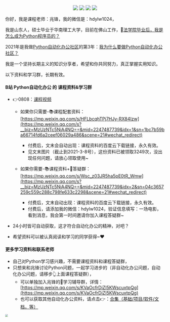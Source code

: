 <div align="center">
    <a href="https://github.com/zhaofeng092/python_auto_office"> <img src="https://badgen.net/badge/Github/%E7%A8%8B%E5%BA%8F%E5%91%98?icon=github&color=red"></a>
    <a href="http://t.cn/A6Gkrbzw"> <img src="https://badgen.net/badge/follow/%E5%85%AC%E4%BC%97%E5%8F%B7?icon=rss&color=green"></a>
    <a href="https://space.bilibili.com/259649365"> <img src="https://badgen.net/badge/pick/B%E7%AB%99?icon=dependabot&color=blue"></a>
    <a href="https://mp.weixin.qq.com/s/CadAaJUTUlXmTxJAjFUfPQ"> <img src="https://badgen.net/badge/join/%E4%BA%A4%E6%B5%81%E7%BE%A4?icon=atom&color=yellow"></a>
</div>

你好，我是课程老师：兆锋，我的微信是：hdylw1024，

我是山东人，硕士毕业于华南理工大学，目前在佛山工作，💼[法学院毕业后，我是怎么成为Python程序员的？](https://mp.weixin.qq.com/s/UrJ5PkRWYydaajGetUqFYQ)

2021年是我做[Python自动化办公社区](https://gitee.com/zhaofeng092/python_auto_office/blob/master/%E5%85%B3%E9%94%AE%E8%AF%8D/%E7%BE%A4%E8%81%8A/%E5%85%A8%E7%BD%91%E5%90%8C%E5%90%8D.md)的第3年：[我为什么要做Python自动化办公社区？](https://mp.weixin.qq.com/s/TUUX5reeYAcrTZVDh-VSuA)

我是一个坚持长期主义的知识分享者，希望和你共同努力，真正掌握实用知识。

以下资料和学习群，长期有效。

#### B站 Python自动化办公 的 课程资料&amp;学习群

- 👉0808：[课程视频](https://mp.weixin.qq.com/s?__biz=MzUzNTc5NjA4NQ==&mid=2247488923&idx=3&sn=fcfb32e6a49b54c41fc2be6289955139&key=1eb50def50baf49d75fcd1af24eae94981f7a8f67c6f06031b5078894a93a1e5e0094cd67da5b830d0b529d89acb3b691e0c562b76505037e51eefe913f9bfb581491b758948bf913bfa0f3d3f121c1e24189c4f59227f13617238652d8d15109eea8ec5efafefceb4b716fb9cc7f7d0e816613dab65da1516fa2435682614fb&ascene=1&uin=MjEzNjcxODQ4NQ%3D%3D&devicetype=Windows+10+x64&version=63010213&lang=zh_CN&exportkey=A83J7b5rhJUlXGyLN6cWZek%3D&pass_ticket=LORU%2BEJ1dBOfHkvTaTm9RVmRU3whMnR7mGIZ4cjP9POmmG9CLSvvcKveGK74n%2FNm&wx_header=0&fontgear=2)

  - 如果你只需要-📚课程配套资料：[https://mp.weixin.qq.com/s/HFLbcqhTPj7HJy-RX84Izw](https://mp.weixin.qq.com/s?__biz=MzUzNTc5NjA4NQ==&mid=2247487739&idx=1&sn=1bc7b59ba66714fd6a2ceef06029a486&scene=21#wechat_redirect)
    - 付费后，文末会自动出现：课程资料的百度云下载链接，永久有效。
    - 见文末图片（截止到2021-3-8号），这份资料已被领取3249次，没出现任何问题，请放心领取使用~

  - 如果你需要-📚课程资料+🚸答疑群：[https://mp.weixin.qq.com/s/Wsc_z03JR5ha5pE0tR_Wmw](https://mp.weixin.qq.com/s?__biz=MzUzNTc5NjA4NQ==&mid=2247487739&idx=2&sn=04c3657259c559c288c798fe633c2298&scene=21#wechat_redirect)
    - 付费后，文末自动出现：课程资料的百度云下载链接，永久有效。
    - 付费后，请添加我的微信：hdylw1024，验证信息填写：一场电影，看到消息，我会第一时间邀请你加入课程答疑群~

- 24小时皆可自动获取，这才符合自动化办公的精神，对吧？

- 希望资料可以被认真阅读和学习的同学获得~❤



#### 更多学习资料和联系老师

- 自己对Python学习感兴趣，不需要课程资料和课程答疑群，
- 只想来和兆锋讨论Python问题，一起学习进步的（非自动化办公问题，自动化办公问题，请移步👆上面课程答疑群），
  - 可以单独加入兆锋的🚶学习辅导群，详情：[https://mp.weixin.qq.com/s/KVaOcfrDiZI5KWscuxtpQg](https://mp.weixin.qq.com/s/KVaOcfrDiZI5KWscuxtpQg)
  - 也可以获取其他自动化办公资料，请点击👉：[合集（基础/项目/软件/文档，等）](https://mp.weixin.qq.com/s/s8SM69ioH_UJw_0Ytx8qvg)



<img src="https://img-blog.csdnimg.cn/20210309132107783.png?x-oss-process=image/watermark,type_ZmFuZ3poZW5naGVpdGk,shadow_10,text_aHR0cHM6Ly9ibG9nLmNzZG4ubmV0L3dlaXhpbl80MjMyMTUxNw==,size_16,color_FFFFFF,t_70" style="zoom:50%;" />